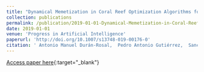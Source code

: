 ```yaml
---
title: "Dynamical Memetization in Coral Reef Optimization Algorithms for Optimal Time Series Approximation"
collection: publications
permalink: /publication/2019-01-01-Dynamical-Memetization-in-Coral-Reef-Optimization-Algorithms-for-Optimal-Time-Series-Approximation
date: 2019-01-01
venue: 'Progress in Artificial Intelligence'
paperurl: 'http://doi.org/10.1007/s13748-019-00176-0'
citation: ' Antonio Manuel Durán-Rosal,  Pedro Antonio Gutiérrez,  Sancho Salcedo-Sanz,  César Hervás-Martínez, &quot;Dynamical Memetization in Coral Reef Optimization Algorithms for Optimal Time Series Approximation.&quot; Progress in Artificial Intelligence, Vol.8(2), 2019, pp.253-262.'
---
```

[Access paper here](http://doi.org/10.1007/s13748-019-00176-0){:target="_blank"}
